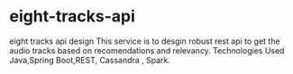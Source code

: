 # eight-tracks-api
eight tracks api design
This service is to desgin robust rest api to get the audio tracks based on recomendations and relevancy.
Technologies Used
Java,Spring Boot,REST, Cassandra , Spark.


